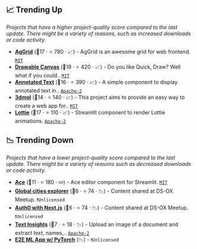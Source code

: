 ## 📈 Trending Up

_Projects that have a higher project-quality score compared to the last update. There might be a variety of reasons, such as increased downloads or code activity._

- <b><a href="https://share.streamlit.io/pablocfonseca/streamlit-aggrid/main/example.py">AgGrid</a></b> (🥈17 ·  ⭐ 780 · 📈) - AgGrid is an awesome grid for web frontend. <code><a href="http://bit.ly/34MBwT8">MIT</a></code>
- <b><a href="https://share.streamlit.io/andfanilo/streamlit-drawable-canvas-demo/master/app.py">Drawable Canvas</a></b> (🥇19 ·  ⭐ 420 · 📈) - Do you like Quick, Draw? Well what if you could.. <code><a href="http://bit.ly/34MBwT8">MIT</a></code>
- <b><a href="https://github.com/tvst/st-annotated-text">Annotated Text</a></b> (🥈16 ·  ⭐ 390 · 📈) - A simple component to display annotated text in.. <code><a href="http://bit.ly/3nYMfla">Apache-2</a></code>
- <b><a href="https://github.com/napoles-uach/streamlit_3dmol">3dmol</a></b> (🥉14 ·  ⭐ 140 · 📈) - This project aims to provide an easy way to create a web app for.. <code><a href="http://bit.ly/34MBwT8">MIT</a></code>
- <b><a href="https://share.streamlit.io/andfanilo/streamlit-lottie-demo/master/app.py">Lottie</a></b> (🥈17 ·  ⭐ 110 · 📈) - Streamlit component to render Lottie animations. <code><a href="http://bit.ly/3nYMfla">Apache-2</a></code>

## 📉 Trending Down

_Projects that have a lower project-quality score compared to the last update. There might be a variety of reasons such as decreased downloads or code activity._

- <b><a href="https://share.streamlit.io/okld/streamlit-ace/demo/">Ace</a></b> (🥉11 ·  ⭐ 180 · 💤) - Ace editor component for Streamlit. <code><a href="http://bit.ly/34MBwT8">MIT</a></code>
- <b><a href="https://github.com/asehmi/Data-Science-Meetup-Oxford/tree/master/GlobalCities">Global cities explorer</a></b> (🥉6 ·  ⭐ 74 · 📉) - Content shared at DS-OX Meetup. <code>❗Unlicensed</code>
- <b><a href="https://github.com/asehmi/Data-Science-Meetup-Oxford/tree/master/StreamlitComponent">Auth0 with Next.js</a></b> (🥉6 ·  ⭐ 74 · 📉) - Content shared at DS-OX Meetup. <code>❗Unlicensed</code>
- <b><a href="https://github.com/robmarkcole/text-insights-app">Text Insights</a></b> (🥈7 ·  ⭐ 18 · 📉) - Upload an image of a document and extract text, names,.. <code><a href="http://bit.ly/3nYMfla">Apache-2</a></code>
- <b><a href="https://github.com/madewithml/e2e-ml-app-pytorch">E2E ML App w/ PyTorch</a></b> (📉) -  <code>❗Unlicensed</code>

